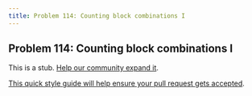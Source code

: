 ```yaml
---
title: Problem 114: Counting block combinations I
---
```

## Problem 114: Counting block combinations I

This is a stub. <a href='https://github.com/freecodecamp/guides/tree/master/src/pages/certifications/coding-interview-prep/project-euler/problem-114-counting-block-combinations-i/index.md' target='_blank' rel='nofollow'>Help our community expand it</a>.

<a href='https://github.com/freecodecamp/guides/blob/master/README.md' target='_blank' rel='nofollow'>This quick style guide will help ensure your pull request gets accepted</a>.

<!-- The article goes here, in GitHub-flavored Markdown. Feel free to add YouTube videos, images, and CodePen/JSBin embeds  -->
